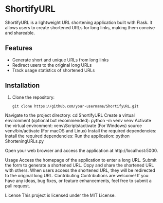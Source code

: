 # ShortifyURL
ShortifyURL is a lightweight URL shortening application built with Flask. It allows users to create shortened URLs for long links, making them concise and shareable.
## Features
- Generate short and unique URLs from long links
- Redirect users to the original long URLs
- Track usage statistics of shortened URLs
## Installation
1. Clone the repository:
   ```shell
   git clone https://github.com/your-username/ShortifyURL.git
Navigate to the project directory:
		cd ShortifyURL
Create a virtual environment (optional but recommended):
		python -m venv venv
Activate the virtual environment:
		venv\Scripts\activate (For Windows)
		source venv/bin/activate (For macOS and Linux)
Install the required dependencies:
		Install the required dependencies:
Run the application:
		python ShorteningURLs.py

Open your web browser and access the application at http://localhost:5000.

Usage
Access the homepage of the application to enter a long URL.
Submit the form to generate a shortened URL.
Copy and share the shortened URL with others.
When users access the shortened URL, they will be redirected to the original long URL.
Contributing
Contributions are welcome! If you have any ideas, bug fixes, or feature enhancements, feel free to submit a pull request.

License
This project is licensed under the MIT License.










